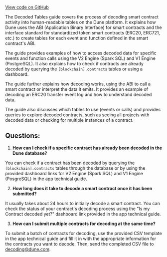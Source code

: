 [View code on GitHub](https://dune.com/docs/data-tables/decoded/index.md)

The Decoded Tables guide covers the process of decoding smart contract activity into human-readable tables on the Dune platform. It explains how Dune uses the ABI (Application Binary Interface) for smart contracts and the interface standard for standardized token smart contracts (ERC20, ERC721, etc.) to create tables for each event and function defined in the smart contract's ABI. 

The guide provides examples of how to access decoded data for specific events and function calls using the V2 Engine (Spark SQL) and V1 Engine (PostgreSQL). It also explains how to check if contracts are already decoded by querying the `[blockchain].contracts` tables or using a dashboard.

The guide further explains how decoding works, using the ABI to call a smart contract or interpret the data it emits. It provides an example of decoding an ERC20 transfer event log and how to understand decoded data.

The guide also discusses which tables to use (events or calls) and provides queries to explore decoded contracts, such as seeing all projects with decoded data or checking for multiple instances of a contract.
## Questions: 
 1. **How can I check if a specific contract has already been decoded in the Dune database?**

You can check if a contract has been decoded by querying the `[blockchain].contracts` tables through the database or by using the provided dashboard links for V2 Engine (Spark SQL) and V1 Engine (PosgreSQL) in the app technical guide.

2. **How long does it take to decode a smart contract once it has been submitted?**

It usually takes about 24 hours to initially decode a smart contract. You can check the status of your contract's decoding process using the "Is my Contract decoded yet?" dashboard link provided in the app technical guide.

3. **How can I submit multiple contracts for decoding at the same time?**

To submit a batch of contracts for decoding, use the provided CSV template in the app technical guide and fill it in with the appropriate information for the contracts you want to decode. Then, send the completed CSV file to decoding@dune.com.